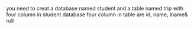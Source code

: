 you need to creat a database named student 
and a table named trip with four column in student database
four column in table are id, name, lname& roll